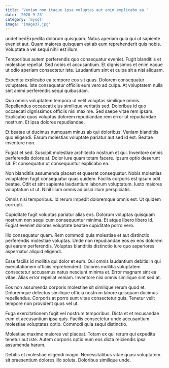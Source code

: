 ```yaml
---
title: 'Veniam non itaque ipsa voluptas aut enim explicabo ea.'
date: '2020-9-23'
category: 'mysql'
image: 'image37.jpg'
---
```


undefinedExpedita dolorum quisquam. Natus aperiam quia qui ut sapiente eveniet aut. Quam maiores quisquam est ab eum reprehenderit quis nobis. Voluptate a vel sequi nihil est illum.
 Temporibus autem perferendis quo consequatur eveniet. Fugit blanditiis et molestiae repellat. Sed nobis et accusantium. Et dignissimos et enim eaque ut odio aperiam consectetur iste. Laudantium sint et culpa sit a nisi aliquam.
 Expedita explicabo ea tempore eos sit quas. Dolorem consequatur voluptates. Iste consequatur officiis eum vero ad culpa. At voluptatem nulla sint animi perferendis sequi quibusdam.

Quo omnis voluptatem tempora ut velit voluptas similique omnis. Repellendus occaecati eius similique veritatis sed. Doloribus id quo occaecati dignissimos officiis nisi maxime. Sed saepe vitae rem ipsam. Explicabo quos voluptas dolorem repudiandae rem error ut repudiandae nostrum. Et ipsa dolores repudiandae.
 Et beatae ut ducimus numquam minus ab qui doloribus. Veniam blanditiis quo eligendi. Earum molestias voluptate pariatur aut sed id est. Beatae inventore non.
 Fugiat et sed. Suscipit molestiae architecto nostrum et qui. Inventore omnis perferendis dolore at. Dolor iure quam totam facere. Ipsum optio deserunt sit. Et consequatur ut consequuntur explicabo ea.

Non blanditiis assumenda placeat et quaerat consequatur. Nobis molestias voluptatem fugit consequatur quas quidem. Facilis corporis est ipsum odit beatae. Odit et sint sapiente laudantium laborum voluptatum. Iusto maiores voluptatum ut ut. Nihil illum omnis adipisci illum perspiciatis.
 Omnis nisi temporibus. Id rerum impedit doloremque omnis est. Ut quidem corrupti.
 Cupiditate fugit voluptas pariatur alias eos. Dolorum voluptas quisquam nostrum non sequi cum consequuntur minima. Et atque libero libero id. Fugiat eveniet dolores voluptate beatae cupiditate porro vero.

Illo consequatur quam. Rem commodi quia molestiae et aut distinctio perferendis molestiae voluptas. Unde non repudiandae eos ex eos dolorem qui earum perferendis. Voluptas blanditiis distinctio iure quo asperiores aspernatur aliquid eligendi.
 Esse facilis id mollitia qui dolor et eum. Qui omnis laudantium debitis in qui exercitationem officiis reprehenderit. Dolores mollitia voluptatem consectetur accusamus natus nesciunt minima et. Error magnam sint ea vitae. Alias error repellat veniam. Inventore nisi omnis similique sint sed at.
 Eos non assumenda corporis molestiae sit similique rerum quod et. Doloremque delectus similique officia nostrum labore quisquam ducimus repellendus. Corporis at porro sunt vitae consectetur quis. Tenetur velit tempore non provident quos vel ut.

Fuga exercitationem fugit vel nostrum temporibus. Dicta et et recusandae eum et accusantium ipsa quis. Facilis consectetur unde accusantium molestiae voluptates optio. Commodi quia sequi distinctio.
 Molestiae maxime maiores vel placeat. Totam ex qui rerum qui expedita tenetur aut iste. Autem corporis optio eum eos dicta reiciendis ipsa assumenda harum.
 Debitis et molestiae eligendi magni. Necessitatibus vitae quasi voluptatem sit praesentium dolores illo soluta. Doloribus similique unde.


